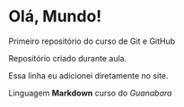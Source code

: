 # Olá, Mundo!
 Primeiro repositório do curso de Git e GitHub

Repositório criado durante aula.

Essa linha eu adicionei diretamente no site.

Linguagem **Markdown** curso do *Guanabara*

